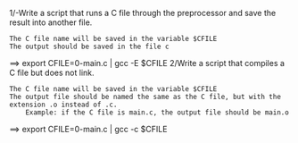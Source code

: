 1/-Write a script that runs a C file through the preprocessor and save the result into another file.

    The C file name will be saved in the variable $CFILE
    The output should be saved in the file c
==>   export CFILE=0-main.c | gcc -E $CFILE 
2/Write a script that compiles a C file but does not link.

    The C file name will be saved in the variable $CFILE
    The output file should be named the same as the C file, but with the extension .o instead of .c.
        Example: if the C file is main.c, the output file should be main.o
==> export CFILE=0-main.c | gcc -c $CFILE

